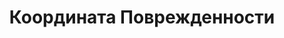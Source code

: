 ---
draft: false
slug: koordinata-povrezhdennosti-d3cbe077
title: Координата Поврежденности
type: books
params:
  bookTitle: Координата Поврежденности
  cover: https://images-na.ssl-images-amazon.com/images/S/compressed.photo.goodreads.com/books/1619971294i/57919873.jpg
  isbn: '9785005354099'
  goodreads_link: https://www.goodreads.com/book/show/57919873
  authors:
  - Влади Лена, Владлена Дан
  page_count: '680'
  short_book_description: Мин стоит на пороге взрослой жизни, оканчивает учебу, но
    он совершенно не готов пойти по стопам отца. Тем более когда его жизнь разрушилась
    в прошлом.
  russian_translation_status: exists
  book_description: Мин стоит на пороге взрослой жизни, оканчивает учебу, но он совершенно
    не готов пойти по стопам отца. Тем более когда его жизнь разрушилась в прошлом.
    У него нет мечты, и тот, кем он должен стать, душит его изнутри. Мин застыл, не
    находя в себе сил повзрослеть, а этого ожидал его успешный отец, закон природы
    и течение времени.Однажды к нему подселяют того, кем он сам не стал — идеального
    студента-медика с мечтой и целями. Тот, кто выбрал одиночество и тот, кто привык
    к нему, столкнутся. Однако никому неизвестно, какая именно встреча и с кем перевернет
    всю жизнь. Хотим мы того или нет.
  russian_audioversion: 'no'
---